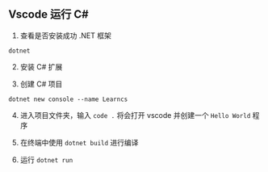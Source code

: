 ## Vscode 运行 C#

1. 查看是否安装成功 .NET 框架

`dotnet`

2. 安装 C# 扩展

3. 创建 C# 项目

`dotnet new console --name Learncs`

4. 进入项目文件夹，输入 `code .` 将会打开 vscode 并创建一个 `Hello World` 程序

5. 在终端中使用 `dotnet build` 进行编译

6. 运行 `dotnet run`
